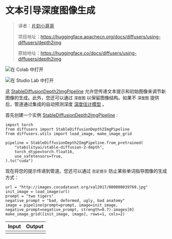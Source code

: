 # 文本引导深度图像生成

> 译者：[片刻小哥哥](https://github.com/jiangzhonglian)
>
> 项目地址：<https://huggingface.apachecn.org/docs/diffusers/using-diffusers/depth2img>
>
> 原始地址：<https://huggingface.co/docs/diffusers/using-diffusers/depth2img>


![在 Colab 中打开](https://colab.research.google.com/assets/colab-badge.svg)


![在 Studio Lab 中打开](https://studiolab.sagemaker.aws/studiolab.svg)


这
 [StableDiffusionDepth2ImgPipeline](/docs/diffusers/v0.23.0/en/api/pipelines/stable_diffusion/depth2img#diffusers.StableDiffusionDepth2ImgPipeline)
 允许您传递文本提示和初始图像来调节新图像的生成。此外，您还可以通过
 `深度图`
 以保留图像结构。如果不
 `深度图`
 提供后，管道通过集成的自动预测深度
 [深度估计模型](https://github.com/isl-org/MiDaS)
 。


首先创建一个实例
 [StableDiffusionDepth2ImgPipeline](/docs/diffusers/v0.23.0/en/api/pipelines/stable_diffusion/depth2img#diffusers.StableDiffusionDepth2ImgPipeline)
 :



```
import torch
from diffusers import StableDiffusionDepth2ImgPipeline
from diffusers.utils import load_image, make_image_grid

pipeline = StableDiffusionDepth2ImgPipeline.from_pretrained(
    "stabilityai/stable-diffusion-2-depth",
    torch_dtype=torch.float16,
    use_safetensors=True,
).to("cuda")
```


现在将您的提示传递到管道。您还可以通过
 `否定提示`
 防止某些单词指导图像的生成方式：



```
url = "http://images.cocodataset.org/val2017/000000039769.jpg"
init_image = load_image(url)
prompt = "two tigers"
negative_prompt = "bad, deformed, ugly, bad anatomy"
image = pipeline(prompt=prompt, image=init_image, negative_prompt=negative_prompt, strength=0.7).images[0]
make_image_grid([init_image, image], rows=1, cols=2)
```


| 	 Input	  | 	 Output	  |
| --- | --- |
|  |  |